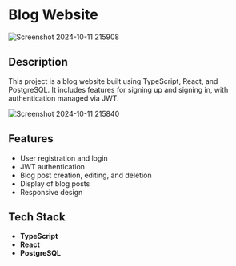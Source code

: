 # Blog Website

![Screenshot 2024-10-11 215908](https://github.com/user-attachments/assets/04266560-b833-4447-86b8-529a67f72b8d)


## Description
This project is a blog website built using TypeScript, React, and PostgreSQL. It includes features for signing up and signing in, with authentication managed via JWT.

![Screenshot 2024-10-11 215840](https://github.com/user-attachments/assets/316fc535-4f9e-4a18-9d5e-72dd07a38111)

## Features
- User registration and login
- JWT authentication
- Blog post creation, editing, and deletion
- Display of blog posts
- Responsive design

## Tech Stack
- **TypeScript**
- **React**
- **PostgreSQL**
